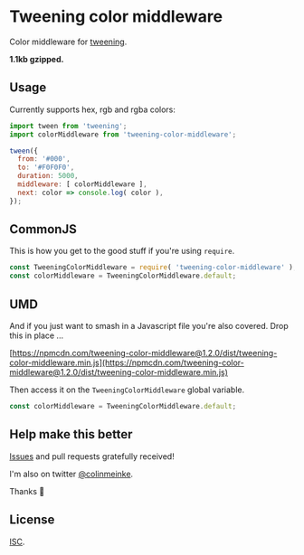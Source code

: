 # Tweening color middleware

Color middleware for [tweening](https://github.com/colinmeinke/tweening).

**1.1kb gzipped.**

## Usage

Currently supports hex, rgb and rgba colors:

```js
import tween from 'tweening';
import colorMiddleware from 'tweening-color-middleware';

tween({
  from: '#000',
  to: '#F0F0F0',
  duration: 5000,
  middleware: [ colorMiddleware ],
  next: color => console.log( color ),
});
```

## CommonJS

This is how you get to the good stuff if you're using
`require`.

```js
const TweeningColorMiddleware = require( 'tweening-color-middleware' );
const colorMiddleware = TweeningColorMiddleware.default;
```

## UMD

And if you just want to smash in a Javascript file you're
also covered. Drop this in place ...

[https://npmcdn.com/tweening-color-middleware@1.2.0/dist/tweening-color-middleware.min.js](https://npmcdn.com/tweening-color-middleware@1.2.0/dist/tweening-color-middleware.min.js)

Then access it on the `TweeningColorMiddleware` global variable.

```js
const colorMiddleware = TweeningColorMiddleware.default;
```

## Help make this better

[Issues](https://github.com/colinmeinke/tweening-color-middleware/issues/new)
and pull requests gratefully received!

I'm also on twitter [@colinmeinke](https://twitter.com/colinmeinke).

Thanks :star2:

## License

[ISC](./LICENSE.md).
